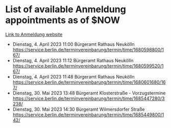 # List of available Anmeldung appointments as of $NOW
[Link to Anmeldung website](https://service.berlin.de/terminvereinbarung/termin/tag.php?termin=1&anliegen[]=120686&dienstleisterlist=122210,122217,327316,122219,327312,122227,327314,122231,327346,122243,327348,122254,122252,329742,122260,329745,122262,329748,122271,327278,122273,327274,122277,327276,330436,122280,327294,122282,327290,122284,327292,122291,327270,122285,327266,122286,327264,122296,327268,150230,329760,122297,327286,122294,327284,122312,329763,122314,329775,122304,327330,122311,327334,122309,327332,317869,122281,327352,122279,329772,122283,122276,327324,122274,327326,122267,329766,122246,327318,122251,327320,122257,327322,122208,327298,122226,327300&herkunft=http%3A%2F%2Fservice.berlin.de%2Fdienstleistung%2F120686%2F)
- Dienstag, 4. April 2023 11:00 Bürgeramt Rathaus Neukölln https://service.berlin.de/terminvereinbarung/termin/time/1680598800/167/
- Dienstag, 4. April 2023 11:12 Bürgeramt Rathaus Neukölln https://service.berlin.de/terminvereinbarung/termin/time/1680599520/167/
- Dienstag, 4. April 2023 11:48 Bürgeramt Rathaus Neukölln https://service.berlin.de/terminvereinbarung/termin/time/1680601680/167/
- Dienstag, 30. Mai 2023 13:48 Bürgeramt Klosterstraße - Vorzugstermine https://service.berlin.de/terminvereinbarung/termin/time/1685447280/3238/
- Dienstag, 30. Mai 2023 14:30 Bürgeramt Wilmersdorfer Straße https://service.berlin.de/terminvereinbarung/termin/time/1685449800/142/
